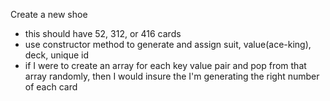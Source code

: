 Create a new shoe
- this should have 52, 312, or 416 cards
- use constructor method to generate and assign suit, value(ace-king), deck, unique id
- if I were to create an array for each key value pair and pop from that array randomly, then I would insure the I'm generating the right number of each card
